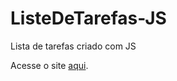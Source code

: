 # ListeDeTarefas-JS
Lista de tarefas criado com JS

Acesse o site [aqui](https://jonathankirch.github.io/ListaDeTarefas-JS/).
